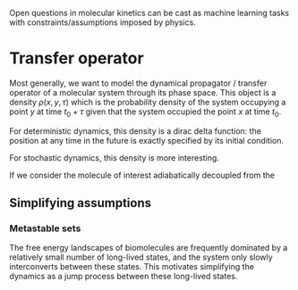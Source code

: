 Open questions in molecular kinetics can be cast as machine learning tasks with constraints/assumptions imposed by physics.

# Transfer operator
Most generally, we want to model the dynamical propagator / transfer operator of a molecular system through its phase space. This object is a density $\rho(x,y,\tau)$ which is the probability density of the system occupying a point $y$ at time $t_0 + \tau$ given that the system occupied the point $x$ at time $t_0$.

For deterministic dynamics, this density is a dirac delta function: the position at any time in the future is exactly specified by its initial condition.

For stochastic dynamics, this density is more interesting.

If we consider the molecule of interest adiabatically decoupled from the 

## Simplifying assumptions
### Metastable sets
The free energy landscapes of biomolecules are frequently dominated by a relatively small number of long-lived states, and the system only slowly interconverts between these states. This motivates simplifying the dynamics as a jump process between these long-lived states.

###
